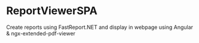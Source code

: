 # ReportViewerSPA
Create reports using FastReport.NET and display in webpage using Angular &amp; ngx-extended-pdf-viewer
